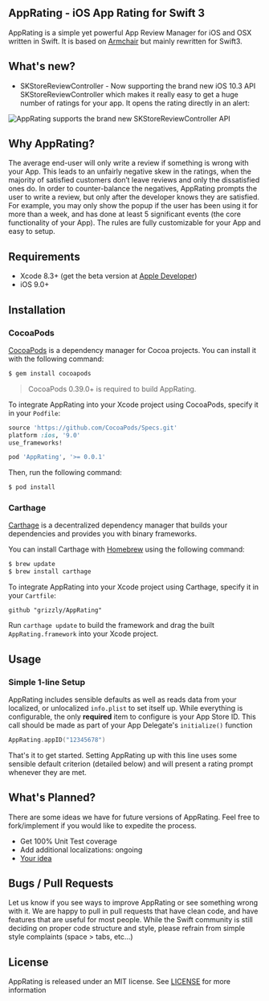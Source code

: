 ## AppRating - iOS App Rating for Swift 3

AppRating is a simple yet powerful App Review Manager for iOS and OSX written in Swift. It is based on [Armchair](https://github.com/UrbanApps/Armchair) but mainly rewritten for Swift3.

## What's new?

- SKStoreReviewController - Now supporting the brand new iOS 10.3 API SKStoreReviewController which makes it really easy to get a huge number of ratings for your app. It opens the rating directly in an alert:

![AppRating supports the brand new SKStoreReviewController API](https://pbs.twimg.com/media/C3BFBGMWEAAL5Di.png)

## Why AppRating?

The average end-user will only write a review if something is wrong with your App. This leads to an unfairly negative skew in the ratings, when the majority of satisfied customers don’t leave reviews and only the dissatisfied ones do. In order to counter-balance the negatives, AppRating prompts the user to write a review, but only after the developer knows they are satisfied. For example, you may only show the popup if the user has been using it for more than a week, and has done at least 5 significant events (the core functionality of your App). The rules are fully customizable for your App and easy to setup.

## Requirements

- Xcode 8.3+ (get the beta version at [Apple Developer](https://developer.apple.com/))
- iOS 9.0+

## Installation

### CocoaPods

[CocoaPods](http://cocoapods.org) is a dependency manager for Cocoa projects. You can install it with the following command:

```bash
$ gem install cocoapods
```

> CocoaPods 0.39.0+ is required to build AppRating.

To integrate AppRating into your Xcode project using CocoaPods, specify it in your `Podfile`:

```ruby
source 'https://github.com/CocoaPods/Specs.git'
platform :ios, '9.0'
use_frameworks!

pod 'AppRating', '>= 0.0.1'
```

Then, run the following command:

```bash
$ pod install
```
### Carthage

[Carthage](https://github.com/Carthage/Carthage) is a decentralized dependency manager that builds your dependencies and provides you with binary frameworks.

You can install Carthage with [Homebrew](http://brew.sh/) using the following command:

```bash
$ brew update
$ brew install carthage
```

To integrate AppRating into your Xcode project using Carthage, specify it in your `Cartfile`:

```ogdl
github "grizzly/AppRating"
```

Run `carthage update` to build the framework and drag the built `AppRating.framework` into your Xcode project.

## Usage

### Simple 1-line Setup

AppRating includes sensible defaults as well as reads data from your localized, or unlocalized `info.plist` to set itself up. While everything is configurable, the only **required** item to configure is your App Store ID. This call should be made as part of your App Delegate's `initialize()` function

```swift
AppRating.appID("12345678")
```

That's it to get started. Setting AppRating up with this line uses some sensible default criterion (detailed below) and will present a rating prompt whenever they are met.


## What's Planned?

There are some ideas we have for future versions of AppRating. Feel free to fork/implement if you would like to expedite the process.

- Get 100% Unit Test coverage
- Add additional localizations: ongoing
- [Your idea](https://github.com/grizzly/AppRating/issues)

## Bugs / Pull Requests
Let us know if you see ways to improve AppRating or see something wrong with it. We are happy to pull in pull requests that have clean code, and have features that are useful for most people. While the Swift community is still deciding on proper code structure and style, please refrain from simple style complaints (space > tabs, etc...)

## License

AppRating is released under an MIT license. See [LICENSE](https://github.com/grizzly/AppRating/blob/master/LICENSE) for more information
